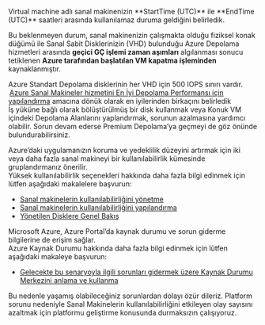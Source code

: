 <properties
    pageTitle="VMA RCA"
    description="RCA - Kapsayıcı kapatma - E17 IOPS sınırı"
    infoBubbleText="Son yeniden başlatma işlemi bulundu. Ayrıntıları sağda görebilirsiniz."
    service="microsoft.compute"
    resource="virtualmachines"
    authors="jozender"
    displayOrder=""
    articleId="UnexpectedVMReboot_E17_IOPS_Limit"
    diagnosticScenario="UnexpectedVMReboot"
    selfHelpType="rca"
    supportTopicIds="32411816"
    resourceTags="windows, linux"
    productPesIds="14749"
    cloudEnvironments="public"
/>


<!--issueDescription-->
<!--$vmname-->Virtual machine<!--/$vmname--> adlı sanal makinenizin **<!--$StartTime-->StartTime<!--/$StartTime--> (UTC)** ile **<!--$EndTime-->EndTime <!--/$EndTime--> (UTC)** saatleri arasında kullanılamaz duruma geldiğini belirledik.
Bu beklenmeyen durum, sanal makinenizin çalışmakta olduğu fiziksel konak düğümü ile Sanal Sabit Disklerinizin (VHD) bulunduğu Azure Depolama hizmetleri arasında **geçici GÇ işlemi zaman aşımları** algılanması sonucu tetiklenen **Azure tarafından başlatılan VM kapatma işleminden** kaynaklanmıştır.
<!--/issueDescription-->

Azure Standart Depolama disklerinin her VHD için 500 IOPS sınırı vardır.  [Azure Sanal Makineler hizmetini En İyi Depolama Performansı için yapılandırma](http://blogs.msdn.com/b/mast/archive/2014/10/14/configuring-azure-virtual-machines-for-optimal-storage-performance.aspx) amacına dönük olarak en iyilerinden birkaçını belirledik<br> İş yüküne bağlı olarak bölüştürülmüş bir disk kullanmak veya Konuk VM içindeki Depolama Alanlarını yaplandırmak, sorunun azalmasına yardımcı olabilir.  Sorun devam ederse Premium Depolama’ya geçmeyi de göz önünde bulundurabilirsiniz.<br>
 
Azure’daki uygulamanızın koruma ve yedeklilik düzeyini artırmak için iki veya daha fazla sanal makineyi bir kullanılabilirlik kümesinde gruplandırmanız önerilir.<br>
Yüksek kullanılabilirlik seçenekleri hakkında daha fazla bilgi edinmek için lütfen aşağıdaki makalelere başvurun:<br>
* [Sanal makinelerin kullanılabilirliğini yönetme](https://azure.microsoft.com/documentation/articles/virtual-machines-manage-availability)<br>
* [Sanal makinelerin kullanılabilirliğini yapılandırma](https://azure.microsoft.com/documentation/articles/virtual-machines-how-to-configure-availability)
* [Yönetilen Disklere Genel Bakış](https://docs.microsoft.com/azure/storage/storage-managed-disks-overview)<br>

Microsoft Azure, Azure Portal’da kaynak durumu ve sorun giderme bilgilerine de erişim sağlar.<br>
Azure Kaynak Durumu hakkında daha fazla bilgi edinmek için lütfen aşağıdaki makaleye başvurun:<br>
* [Gelecekte bu senaryoyla ilgili sorunları gidermek üzere Kaynak Durumu Merkezini anlama ve kullanma](https://docs.microsoft.com/azure/resource-health/resource-health-overview)<br>

Bu nedenle yaşamış olabileceğiniz sorunlardan dolayı özür dileriz. Platform sorunu nedeniyle Sanal Makinelerin kullanılabilirliğini etkileyen olay sayısını azaltmak için platformu geliştirme konusunda durmaksızın çalışıyoruz.
